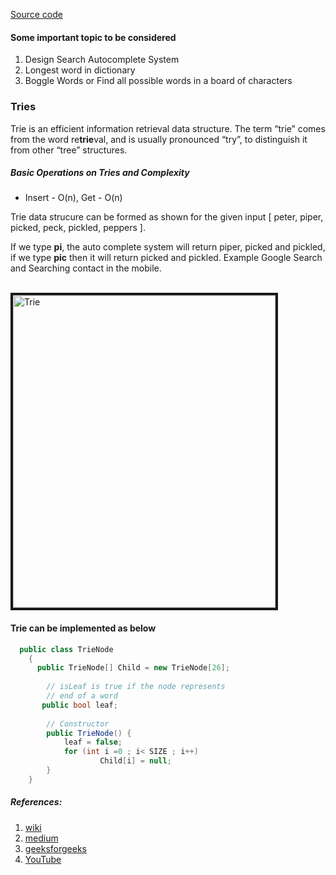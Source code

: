 [Source code](https://github.com/senthil338/coding_interview/blob/master/CodingPractice/CodingPractice/DataStructure/Trie/TrieNode.cs)
#### Some important topic to be considered 

1. Design Search Autocomplete System
2. Longest word in dictionary
3. Boggle Words or Find all possible words in a board of characters



### Tries

Trie is an efficient information retrieval data structure. The term “trie” comes from the word re<b>trie</b>val, and is usually pronounced “try”, to distinguish it from other “tree” structures.

##### Basic Operations on Tries and Complexity
- Insert - O(n), Get - O(n)

Trie data strucure can be formed as shown for the given input [ peter, piper, picked, peck, pickled, peppers ].

If we type <b>pi</b>, the auto complete system will return piper, picked and pickled, if we type <b>pic</b> then it will return picked and pickled. Example Google Search and Searching contact in the mobile.

<br>
<img src="https://github.com/senthil338/coding_interview/blob/master/Images/trie.jpeg" 
 width="420" height="500" border="4" alt="Trie" />

<br>

#### Trie can be implemented as below 



```cs
  public class TrieNode
    {
      public TrieNode[] Child = new TrieNode[26];
      
        // isLeaf is true if the node represents
        // end of a word
       public bool leaf;
         
        // Constructor
        public TrieNode() {
            leaf = false;
            for (int i =0 ; i< SIZE ; i++)
                    Child[i] = null;
        }
    }
```

##### References:
1. [wiki](https://en.wikipedia.org/wiki/Trie)
2. [medium](https://medium.com/basecs/trying-to-understand-tries-3ec6bede0014)
3. [geeksforgeeks](https://www.geeksforgeeks.org/trie-insert-and-search/)
4. [YouTube](https://www.youtube.com/watch?v=zIjfhVPRZCg)
